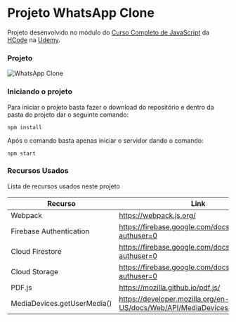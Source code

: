 # Projeto WhatsApp Clone

Projeto desenvolvido no módulo do [Curso Completo de JavaScript](https://www.udemy.com/course/javascript-curso-completo/) da [HCode](https://hcode.com.br/) na [Udemy](https://www.udemy.com/).

### Projeto
![WhatsApp Clone](https://firebasestorage.googleapis.com/v0/b/hcode-com-br.appspot.com/o/whatsapp.jpg?alt=media&token=5fc78e3b-4871-424f-abfa-b765f2515d0c)

### Iniciando o projeto

Para iniciar o projeto basta fazer o download do repositório e dentro da pasta do projeto dar o seguinte comando:

```
npm install
```

Após o comando basta apenas iniciar o servidor dando o comando:

```
npm start
```

### Recursos Usados

Lista de recursos usados neste projeto

| Recurso | Link |
| ------ | ------ |
| Webpack | https://webpack.js.org/ |
| Firebase Authentication | https://firebase.google.com/docs/auth/?authuser=0 |
| Cloud Firestore | https://firebase.google.com/docs/firestore/?authuser=0 |
| Cloud Storage | https://firebase.google.com/docs/storage/?authuser=0 |
| PDF.js | https://mozilla.github.io/pdf.js/ |
| MediaDevices.getUserMedia() | https://developer.mozilla.org/en-US/docs/Web/API/MediaDevices/getUserMedia |
